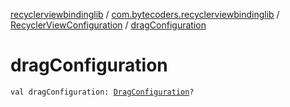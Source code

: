 [recyclerviewbindinglib](../../index.md) / [com.bytecoders.recyclerviewbindinglib](../index.md) / [RecyclerViewConfiguration](index.md) / [dragConfiguration](./drag-configuration.md)

# dragConfiguration

`val dragConfiguration: `[`DragConfiguration`](../../com.bytecoders.recyclerviewbindinglib.touchhelper/-drag-configuration/index.md)`?`